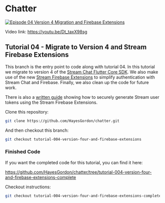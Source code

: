 # Chatter

[![Episode 04 Version 4 Migration and Firebase Extensions](https://img.youtube.com/vi/Dt_taxX98sg/0.jpg)](https://youtu.be/Dt_taxX98sg)

Video link: https://youtu.be/Dt_taxX98sg

## Tutorial 04 - Migrate to Version 4 and Stream Firebase Extensions

This branch is the entry point to code along with tutorial 04. In this tutorial we migrate to version 4 of the [Stream Chat Flutter Core SDK](https://pub.dev/packages/stream_chat_flutter_core). We also make use of the new [Stream Firebase Extensions](https://getstream.io/blog/stream-firebase-extensions/) to simplify authentication with Stream Chat and Firebase. Finally, we also clean up the code for future work.

There is also a [written guide](https://getstream.io/chat/docs/sdk/flutter/guides/token_generation_with_firebase/) showing how to securely generate Stream user tokens using the Stream Firebase Extensions.

Clone this repository:

```bash
git clone https://github.com/HayesGordon/chatter.git
```

And then checkout this branch:

```bash
git checkout tutorial-004-version-four-and-firebase-extensions
```

### Finished Code

If you want the completed code for this tutorial, you can find it here:

https://github.com/HayesGordon/chatter/tree/tutorial-004-version-four-and-firebase-extensions-complete

Checkout instructions:

```bash
git checkout tutorial-004-version-four-and-firebase-extensions-complete
```
